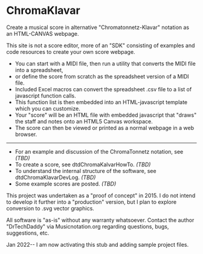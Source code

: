 # ChromaKlavar
Create a musical score in alternative "Chromatonnetz-Klavar" notation as an HTML-CANVAS webpage.

This site is not a score editor, more of an "SDK" consisting of examples and code resources
to create your own score webpage.

- You can start with a MIDI file, then run a utility that converts the MIDI file into a spreadsheet,
- or define the score from scratch as the spreadsheet version of a MIDI file. 
- Included Excel macros can convert the spreadsheet .csv file to a list of javascript function calls.
- This function list is then embedded into an HTML-javascript template which you can customize.
- Your "score"  will be an HTML file with embedded javascript that "draws" the staff and notes onto an HTML5 Canvas workspace.
- The score can then be viewed or printed as a normal webpage in a web browser.
 
 ---
 
- For an example and discussion of the ChromaTonnetz notation, see *(TBD)*
- To create a score, see dtdChromaKalvarHowTo. *(TBD)* 
- To understand the internal structure of the software, see dtdChromaKlavarDevLog. *(TBD)*
- Some example scores are posted. *(TBD)*

This project was undertaken as a "proof of concept" in 2015.
I do not intend to develop it further into a "production"  version,
but I plan to explore conversion to .svg vector graphics.

All software is "as-is" without any warranty whatsoever.
Contact the author "DrTechDaddy" via Musicnotation.org regarding questions, bugs, suggestions, etc.

Jan 2022-- I am now activating this stub and adding sample project files.

